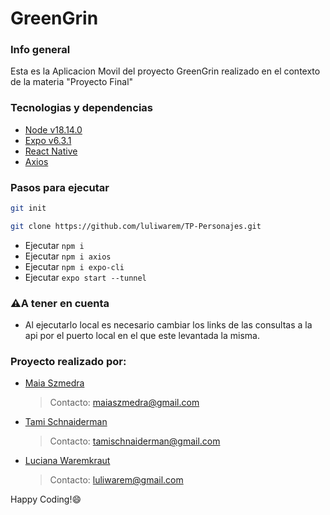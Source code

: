 # GreenGrin

### Info general
Esta es la Aplicacion Movil del proyecto GreenGrin realizado en el contexto de la materia "Proyecto Final"

### Tecnologias y dependencias
- [Node v18.14.0](https://nodejs.org/es/docs)
- [Expo v6.3.1](https://docs.expo.dev/)
- [React Native](https://reactnative.dev/docs/getting-started)
- [Axios](https://axios-http.com/es/docs/intro)


### Pasos para ejecutar
```bash
git init
```
```bash
git clone https://github.com/luliwarem/TP-Personajes.git
```
- Ejecutar `npm i`
- Ejecutar `npm i axios`
- Ejecutar `npm i expo-cli`
- Ejecutar `expo start --tunnel`



### ⚠️A tener en cuenta

- Al ejecutarlo local es necesario cambiar los links de las consultas a la api por el puerto local en el que este levantada la misma.

### Proyecto realizado por:

- [Maia Szmedra](https://github.com/maiaszmedra)
  > Contacto: maiaszmedra@gmail.com
- [Tami Schnaiderman](https://github.com/tamischnaiderman1)
  > Contacto: tamischnaiderman@gmail.com
- [Luciana Waremkraut](https://github.com/luliwarem)
  > Contacto: luliwarem@gmail.com

Happy Coding!😄
